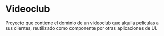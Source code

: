 # Videoclub

Proyecto que contiene el dominio de un videoclub que alquila películas a sus clientes, reutilizado como componente por otras aplicaciones de UI.
